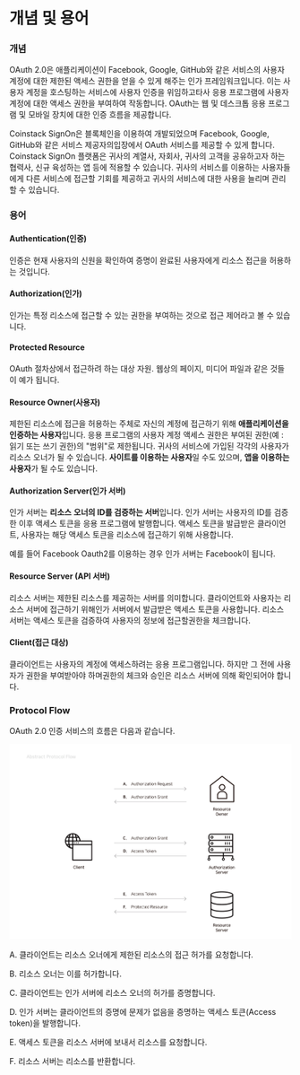 # 개념 및 용어

### 개념

OAuth 2.0은 애플리케이션이 Facebook, Google, GitHub와 같은 서비스의 사용자 계정에 대한 제한된 액세스 권한을 얻을 수 있게 해주는 인가 프레임워크입니다. 이는 사용자 계정을 호스팅하는 서비스에 사용자 인증을 위임하고타사 응용 프로그램에 사용자 계정에 대한 액세스 권한을 부여하여 작동합니다. OAuth는 웹 및 데스크톱 응용 프로그램 및 모바일 장치에 대한 인증 흐름을 제공합니다.

Coinstack SignOn은 블록체인을 이용하여 개발되었으며 Facebook, Google, GitHub와 같은 서비스 제공자의입장에서 OAuth 서비스를 제공할 수 있게 합니다. Coinstack SignOn 플랫폼은 귀사의 계열사, 자회사, 귀사의 고객을 공유하고자 하는 협력사, 신규 육성하는 앱 등에 적용할 수 있습니다. 귀사의 서비스를 이용하는 사용자들에게 다른 서비스에 접근할 기회를 제공하고 귀사의 서비스에 대한 사용을 늘리며 관리할 수 있습니다.

### 용어

#### Authentication\(인증\)

인증은 현재 사용자의 신원을 확인하여 증명이 완료된 사용자에게 리소스 접근을 허용하는 것입니다.

#### Authorization\(인가\)

인가는 특정 리소스에 접근할 수 있는 권한을 부여하는 것으로 접근 제어라고 볼 수 있습니다.

#### Protected Resource

OAuth 절차상에서 접근하려 하는 대상 자원. 웹상의 페이지, 미디어 파일과 같은 것들이 예가 됩니다.

#### Resource Owner\(사용자\)

제한된 리소스에 접근을 허용하는 주체로 자신의 계정에 접근하기 위해 **애플리케이션을 인증하는 사용자**입니다. 응용 프로그램의 사용자 계정 액세스 권한은 부여된 권한\(예 : 읽기 또는 쓰기 권한\)의 "범위"로 제한됩니다. 귀사의 서비스에 가입된 각각의 사용자가 리소스 오너가 될 수 있습니다. **사이트를 이용하는 사용자**일 수도 있으며, **앱을 이용하는사용자**가 될 수도 있습니다.

#### Authorization Server\(인가 서버\)

인가 서버는 **리소스** **오너의 ID를 검증하는 서버**입니다. 인가 서버는 사용자의 ID를 검증한 이후 액세스 토큰을 응용 프로그램에 발행합니다. 액세스 토큰을 발급받은 클라이언트, 사용자는 해당 액세스 토큰을 리소스에 접근하기 위해 사용합니다.

예를 들어 Facebook Oauth2를 이용하는 경우 인가 서버는 Facebook이 됩니다.

#### Resource Server \(API 서버\)

리소스 서버는 제한된 리소스를 제공하는 서버를 의미합니다. 클라이언트와 사용자는 리소스 서버에 접근하기 위해인가 서버에서 발급받은 액세스 토큰을 사용합니다. 리소스 서버는 액세스 토큰을 검증하여 사용자의 정보에 접근할권한을 체크합니다.

#### Client\(접근 대상\)

클라이언트는 사용자의 계정에 액세스하려는 응용 프로그램입니다. 하지만 그 전에 사용자가 권한을 부여받아야 하며권한의 체크와 승인은 리소스 서버에 의해 확인되어야 합니다.

### Protocol Flow

OAuth 2.0 인증 서비스의 흐름은 다음과 같습니다.

![](../../.gitbook/assets/abstract-protocol-flow.png)

A. 클라이언트는 리소스 오너에게 제한된 리소스의 접근 허가를 요청합니다.

B. 리소스 오너는 이를 허가합니다.

C. 클라이언트는 인가 서버에 리소스 오너의 허가를 증명합니다.

D. 인가 서버는 클라이언트의 증명에 문제가 없음을 증명하는 액세스 토큰\(Access token\)을 발행합니다.

E. 액세스 토큰을 리소스 서버에 보내서 리소스를 요청합니다.

F. 리소스 서버는 리소스를 반환합니다.

